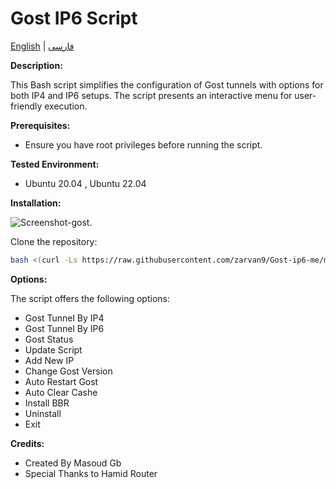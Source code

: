 # Gost IP6 Script

[English](README.md) | [فارسی](README-Fa.md)

**Description:**

This Bash script simplifies the configuration of Gost tunnels with options for both IP4 and IP6 setups. The script presents an interactive menu for user-friendly execution.


**Prerequisites:**

- Ensure you have root privileges before running the script.

**Tested Environment:**

- Ubuntu 20.04 , Ubuntu 22.04

**Installation:**

![Screenshot-gost](https://raw.githubusercontent.com/masoudgb/Gost-ip6/955933ccb4111291b2cc343a3f55e1fe05c83864/image/Screenshot_20240430_113105.jpg).



Clone the repository:

```bash
bash <(curl -Ls https://raw.githubusercontent.com/zarvan9/Gost-ip6-me/main/install.sh)
   ```



**Options:**

The script offers the following options:

- Gost Tunnel By IP4
- Gost Tunnel By IP6
- Gost Status
- Update Script 
- Add New IP
- Change Gost Version
- Auto Restart Gost
- Auto Clear Cashe
- Install BBR
- Uninstall
- Exit

**Credits:**

- Created By Masoud Gb
- Special Thanks to Hamid Router


